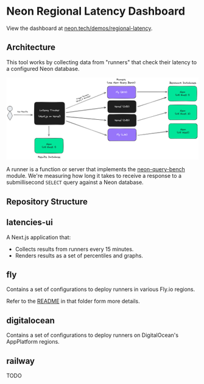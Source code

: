 # Neon Regional Latency Dashboard

View the dashboard at [neon.tech/demos/regional-latency](https://neon.tech/demos/regional-latency).

## Architecture

This tool works by collecting data from "runners" that check their latency to a
configured Neon database.

![Regional Latency Architecture](/architecture.png)

A runner is a function or server that implements the
[neon-query-bench](https://github.com/evanshortiss/neon-query-bench) module.
We're measuring how long it takes to receive a response to a submillisecond
`SELECT` query against a Neon database.

## Repository Structure

## latencies-ui

A Next.js application that:

- Collects results from runners every 15 minutes.
- Renders results as a set of percentiles and graphs.

## fly

Contains a set of configurations to deploy runners in various Fly.io regions.

Refer to the [README](/fly/README.md) in that folder form more details.

## digitalocean

Contains a set of configurations to deploy runners on DigitalOcean's AppPlatform regions.

## railway

TODO
